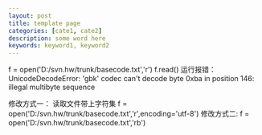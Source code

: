 ```yaml
---
layout: post
title: template page
categories: [cate1, cate2]
description: some word here
keywords: keyword1, keyword2
---
```

f = open('D:/svn.hw/trunk/basecode.txt','r')
f.read()
运行报错：
    UnicodeDecodeError: 'gbk' codec can't decode byte 0xba in position 146: illegal multibyte sequence

修改方式一：
    读取文件带上字符集
    f = open('D:/svn.hw/trunk/basecode.txt','r',encoding='utf-8')
修改方式二:
    f = open('D:/svn.hw/trunk/basecode.txt','rb')
